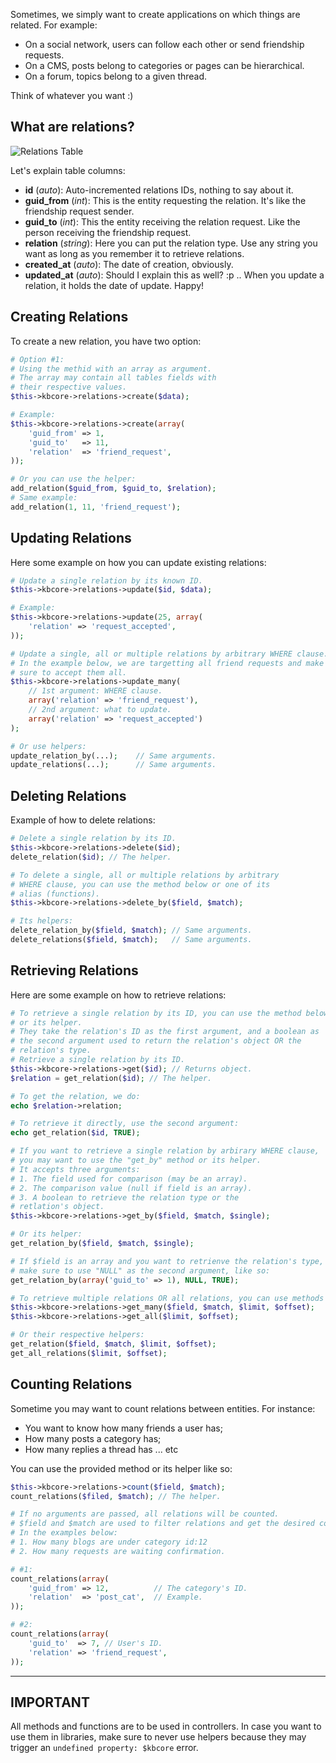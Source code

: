 Sometimes, we simply want to create applications on which things are related. For example:

* On a social network, users can follow each other or send friendship requests.
* On a CMS, posts belong to categories or pages can be hierarchical.
* On a forum, topics belong to a given thread.

Think of whatever you want :)

## What are relations?

![Relations Table](https://raw.githubusercontent.com/bkader/skeleton/master/docs/table_relations.png)

Let's explain table columns:

* **id** (*auto*): Auto-incremented relations IDs, nothing to say about it.
* **guid_from** (*int*): This is the entity requesting the relation. It's like the friendship request sender.
* **guid_to** (*int*): This the entity receiving the relation request. Like the person receiving the friendship request.
* **relation** (*string*): Here you can put the relation type. Use any string you want as long as you remember it to retrieve relations.
* **created_at** (*auto*): The date of creation, obviously.
* **updated_at** (*auto*): Should I explain this as well? :p .. When you update a relation, it holds the date of update. Happy!

## Creating Relations

To create a new relation, you have two option:

```php
# Option #1:
# Using the methid with an array as argument.
# The array may contain all tables fields with
# their respective values.
$this->kbcore->relations->create($data);

# Example:
$this->kbcore->relations->create(array(
	'guid_from' => 1,
	'guid_to'   => 11,
	'relation'  => 'friend_request',
));

# Or you can use the helper:
add_relation($guid_from, $guid_to, $relation);
# Same example:
add_relation(1, 11, 'friend_request');
```

## Updating Relations

Here some example on how you can update existing relations:

```php
# Update a single relation by its known ID.
$this->kbcore->relations->update($id, $data);

# Example:
$this->kbcore->relations->update(25, array(
	'relation' => 'request_accepted',
));

# Update a single, all or multiple relations by arbitrary WHERE clause.
# In the example below, we are targetting all friend requests and make
# sure to accept them all.
$this->kbcore->relations->update_many(
	// 1st argument: WHERE clause.
	array('relation' => 'friend_request'),
	// 2nd argument: what to update.
	array('relation' => 'request_accepted')
);

# Or use helpers:
update_relation_by(...);	// Same arguments.
update_relations(...);		// Same arguments.
```

## Deleting Relations

Example of how to delete relations:

```php
# Delete a single relation by its ID.
$this->kbcore->relations->delete($id);
delete_relation($id); // The helper.

# To delete a single, all or multiple relations by arbitrary
# WHERE clause, you can use the method below or one of its
# alias (functions).
$this->kbcore->relations->delete_by($field, $match);

# Its helpers:
delete_relation_by($field, $match);	// Same arguments.
delete_relations($field, $match);	// Same arguments.
```

## Retrieving Relations

Here are some example on how to retrieve relations:

```php
# To retrieve a single relation by its ID, you can use the method below,
# or its helper.
# They take the relation's ID as the first argument, and a boolean as
# the second argument used to return the relation's object OR the
# relation's type.
# Retrieve a single relation by its ID.
$this->kbcore->relations->get($id); // Returns object.
$relation = get_relation($id); // The helper.

# To get the relation, we do:
echo $relation->relation;

# To retrieve it directly, use the second argument:
echo get_relation($id, TRUE);

# If you want to retrieve a single relation by arbirary WHERE clause,
# you may want to use the "get_by" method or its helper.
# It accepts three arguments:
# 1. The field used for comparison (may be an array).
# 2. The comparison value (null if field is an array).
# 3. A boolean to retrieve the relation type or the
# retlation's object.
$this->kbcore->relations->get_by($field, $match, $single);

# Or its helper:
get_relation_by($field, $match, $single);

# If $field is an array and you want to retrienve the relation's type,
# make sure to use "NULL" as the second argument, like so:
get_relation_by(array('guid_to' => 1), NULL, TRUE);

# To retrieve multiple relations OR all relations, you can use methods below:
$this->kbcore->relations->get_many($field, $match, $limit, $offset);
$this->kbcore->relations->get_all($limit, $offset);

# Or their respective helpers:
get_relation($field, $match, $limit, $offset);
get_all_relations($limit, $offset);
```

## Counting Relations

Sometime you may want to count relations between entities. For instance:

* You want to know how many friends a user has;
* How many posts a category has;
* How many replies a thread has ... etc

You can use the provided method or its helper like so:

```php
$this->kbcore->relations->count($field, $match);
count_relations($filed, $match); // The helper.

# If no arguments are passed, all relations will be counted.
# $field and $match are used to filter relations and get the desired count.
# In the examples below:
# 1. How many blogs are under category id:12
# 2. How many requests are waiting confirmation.

# #1:
count_relations(array(
	'guid_from' => 12,			// The category's ID.
	'relation'  => 'post_cat',	// Example.
));

# #2:
count_relations(array(
	'guid_to'  => 7, // User's ID.
	'relation' => 'friend_request',
));
```

---  

## IMPORTANT

All methods and functions are to be used in controllers. In case you want to use them in libraries, make sure to never use helpers because they may trigger an `undefined property: $kbcore` error.
